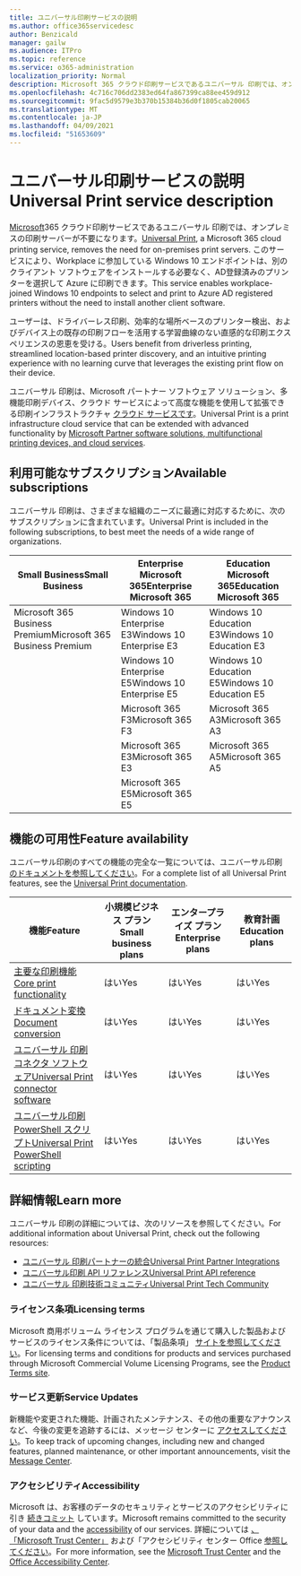 ```yaml
---
title: ユニバーサル印刷サービスの説明
ms.author: office365servicedesc
author: Benzicald
manager: gailw
ms.audience: ITPro
ms.topic: reference
ms.service: o365-administration
localization_priority: Normal
description: Microsoft 365 クラウド印刷サービスであるユニバーサル 印刷では、オンプレミスの印刷サーバーが不要になります。
ms.openlocfilehash: 4c716c706dd2383ed64fa867399ca88ee459d912
ms.sourcegitcommit: 9fac5d9579e3b370b15384b36d0f1805cab20065
ms.translationtype: MT
ms.contentlocale: ja-JP
ms.lasthandoff: 04/09/2021
ms.locfileid: "51653609"
---
```

# <a name="universal-print-service-description"></a><span data-ttu-id="a81c3-103">ユニバーサル印刷サービスの説明</span><span class="sxs-lookup"><span data-stu-id="a81c3-103">Universal Print service description</span></span>

<span data-ttu-id="a81c3-104">[Microsoft](https://www.microsoft.com/microsoft-365/windows/universal-print)365 クラウド印刷サービスであるユニバーサル 印刷では、オンプレミスの印刷サーバーが不要になります。</span><span class="sxs-lookup"><span data-stu-id="a81c3-104">[Universal Print](https://www.microsoft.com/microsoft-365/windows/universal-print), a Microsoft 365 cloud printing service, removes the need for on-premises print servers.</span></span> <span data-ttu-id="a81c3-105">このサービスにより、Workplace に参加している Windows 10 エンドポイントは、別のクライアント ソフトウェアをインストールする必要なく、AD登録済みのプリンターを選択して Azure に印刷できます。</span><span class="sxs-lookup"><span data-stu-id="a81c3-105">This service enables workplace-joined Windows 10 endpoints to select and print to Azure AD registered printers without the need to install another client software.</span></span>

<span data-ttu-id="a81c3-106">ユーザーは、ドライバーレス印刷、効率的な場所ベースのプリンター検出、およびデバイス上の既存の印刷フローを活用する学習曲線のない直感的な印刷エクスペリエンスの恩恵を受ける。</span><span class="sxs-lookup"><span data-stu-id="a81c3-106">Users benefit from driverless printing, streamlined location-based printer discovery, and an intuitive printing experience with no learning curve that leverages the existing print flow on their device.</span></span>

<span data-ttu-id="a81c3-107">ユニバーサル 印刷は、Microsoft パートナー ソフトウェア ソリューション、多機能印刷デバイス、クラウド サービスによって高度な機能を使用して拡張できる印刷インフラストラクチャ [クラウド サービスです](/universal-print/fundamentals/universal-print-partner-integrations)。</span><span class="sxs-lookup"><span data-stu-id="a81c3-107">Universal Print is a print infrastructure cloud service that can be extended with advanced functionality by [Microsoft Partner software solutions, multifunctional printing devices, and cloud services](/universal-print/fundamentals/universal-print-partner-integrations).</span></span>

## <a name="available-subscriptions"></a><span data-ttu-id="a81c3-108">利用可能なサブスクリプション</span><span class="sxs-lookup"><span data-stu-id="a81c3-108">Available subscriptions</span></span>

<span data-ttu-id="a81c3-109">ユニバーサル 印刷は、さまざまな組織のニーズに最適に対応するために、次のサブスクリプションに含まれています。</span><span class="sxs-lookup"><span data-stu-id="a81c3-109">Universal Print is included in the following subscriptions, to best meet the needs of a wide range of organizations.</span></span>

| <span data-ttu-id="a81c3-110">Small Business</span><span class="sxs-lookup"><span data-stu-id="a81c3-110">Small Business</span></span>                 | <span data-ttu-id="a81c3-111">Enterprise Microsoft 365</span><span class="sxs-lookup"><span data-stu-id="a81c3-111">Enterprise Microsoft 365</span></span>     | <span data-ttu-id="a81c3-112">Education Microsoft 365</span><span class="sxs-lookup"><span data-stu-id="a81c3-112">Education Microsoft 365</span></span> |
|--------------------------------|------------------------------|-------------------------|
| <span data-ttu-id="a81c3-113">Microsoft 365 Business Premium</span><span class="sxs-lookup"><span data-stu-id="a81c3-113">Microsoft 365 Business Premium</span></span> | <span data-ttu-id="a81c3-114">Windows 10 Enterprise E3</span><span class="sxs-lookup"><span data-stu-id="a81c3-114">Windows 10 Enterprise E3</span></span>     | <span data-ttu-id="a81c3-115">Windows 10 Education E3</span><span class="sxs-lookup"><span data-stu-id="a81c3-115">Windows 10 Education E3</span></span> |
|                                | <span data-ttu-id="a81c3-116">Windows 10 Enterprise E5</span><span class="sxs-lookup"><span data-stu-id="a81c3-116">Windows 10 Enterprise E5</span></span>     | <span data-ttu-id="a81c3-117">Windows 10 Education E5</span><span class="sxs-lookup"><span data-stu-id="a81c3-117">Windows 10 Education E5</span></span> |
|                                | <span data-ttu-id="a81c3-118">Microsoft 365 F3</span><span class="sxs-lookup"><span data-stu-id="a81c3-118">Microsoft 365 F3</span></span>             | <span data-ttu-id="a81c3-119">Microsoft 365 A3</span><span class="sxs-lookup"><span data-stu-id="a81c3-119">Microsoft 365 A3</span></span>        |
|                                | <span data-ttu-id="a81c3-120">Microsoft 365 E3</span><span class="sxs-lookup"><span data-stu-id="a81c3-120">Microsoft 365 E3</span></span>             | <span data-ttu-id="a81c3-121">Microsoft 365 A5</span><span class="sxs-lookup"><span data-stu-id="a81c3-121">Microsoft 365 A5</span></span>        |
|                                | <span data-ttu-id="a81c3-122">Microsoft 365 E5</span><span class="sxs-lookup"><span data-stu-id="a81c3-122">Microsoft 365 E5</span></span>             |                         |

## <a name="feature-availability"></a><span data-ttu-id="a81c3-123">機能の可用性</span><span class="sxs-lookup"><span data-stu-id="a81c3-123">Feature availability</span></span>

<span data-ttu-id="a81c3-124">ユニバーサル印刷のすべての機能の完全な一覧については、ユニバーサル印刷 [のドキュメントを参照してください](/universal-print/)。</span><span class="sxs-lookup"><span data-stu-id="a81c3-124">For a complete list of all Universal Print features, see the [Universal Print documentation](/universal-print/).</span></span>

| <span data-ttu-id="a81c3-125">機能</span><span class="sxs-lookup"><span data-stu-id="a81c3-125">Feature</span></span>                                  | <span data-ttu-id="a81c3-126">小規模ビジネス プラン</span><span class="sxs-lookup"><span data-stu-id="a81c3-126">Small business plans</span></span> | <span data-ttu-id="a81c3-127">エンタープライズ プラン</span><span class="sxs-lookup"><span data-stu-id="a81c3-127">Enterprise plans</span></span> | <span data-ttu-id="a81c3-128">教育計画</span><span class="sxs-lookup"><span data-stu-id="a81c3-128">Education plans</span></span> |
|------------------------------------------|----------------------|------------------|-----------------|
| [<span data-ttu-id="a81c3-129">主要な印刷機能</span><span class="sxs-lookup"><span data-stu-id="a81c3-129">Core print functionality</span></span>](/universal-print/)             | <span data-ttu-id="a81c3-130">はい</span><span class="sxs-lookup"><span data-stu-id="a81c3-130">Yes</span></span>                  | <span data-ttu-id="a81c3-131">はい</span><span class="sxs-lookup"><span data-stu-id="a81c3-131">Yes</span></span>              | <span data-ttu-id="a81c3-132">はい</span><span class="sxs-lookup"><span data-stu-id="a81c3-132">Yes</span></span>             |
| [<span data-ttu-id="a81c3-133">ドキュメント変換</span><span class="sxs-lookup"><span data-stu-id="a81c3-133">Document conversion</span></span>](/universal-print/fundamentals/universal-print-document-conversion)                  | <span data-ttu-id="a81c3-134">はい</span><span class="sxs-lookup"><span data-stu-id="a81c3-134">Yes</span></span>                  | <span data-ttu-id="a81c3-135">はい</span><span class="sxs-lookup"><span data-stu-id="a81c3-135">Yes</span></span>              | <span data-ttu-id="a81c3-136">はい</span><span class="sxs-lookup"><span data-stu-id="a81c3-136">Yes</span></span>             |
| [<span data-ttu-id="a81c3-137">ユニバーサル 印刷コネクタ ソフトウェア</span><span class="sxs-lookup"><span data-stu-id="a81c3-137">Universal Print connector software</span></span>](/universal-print/fundamentals/universal-print-connector-overview)   | <span data-ttu-id="a81c3-138">はい</span><span class="sxs-lookup"><span data-stu-id="a81c3-138">Yes</span></span>                  | <span data-ttu-id="a81c3-139">はい</span><span class="sxs-lookup"><span data-stu-id="a81c3-139">Yes</span></span>              | <span data-ttu-id="a81c3-140">はい</span><span class="sxs-lookup"><span data-stu-id="a81c3-140">Yes</span></span>             |
| [<span data-ttu-id="a81c3-141">ユニバーサル印刷 PowerShell スクリプト</span><span class="sxs-lookup"><span data-stu-id="a81c3-141">Universal Print PowerShell scripting</span></span>](/universal-print/fundamentals/universal-print-powershell) | <span data-ttu-id="a81c3-142">はい</span><span class="sxs-lookup"><span data-stu-id="a81c3-142">Yes</span></span>                  | <span data-ttu-id="a81c3-143">はい</span><span class="sxs-lookup"><span data-stu-id="a81c3-143">Yes</span></span>              | <span data-ttu-id="a81c3-144">はい</span><span class="sxs-lookup"><span data-stu-id="a81c3-144">Yes</span></span>             |

## <a name="learn-more"></a><span data-ttu-id="a81c3-145">詳細情報</span><span class="sxs-lookup"><span data-stu-id="a81c3-145">Learn more</span></span>

<span data-ttu-id="a81c3-146">ユニバーサル 印刷の詳細については、次のリソースを参照してください。</span><span class="sxs-lookup"><span data-stu-id="a81c3-146">For additional information about Universal Print, check out the following resources:</span></span>

- [<span data-ttu-id="a81c3-147">ユニバーサル 印刷パートナーの統合</span><span class="sxs-lookup"><span data-stu-id="a81c3-147">Universal Print Partner Integrations</span></span>](/universal-print/fundamentals/universal-print-partner-integrations)
- [<span data-ttu-id="a81c3-148">ユニバーサル印刷 API リファレンス</span><span class="sxs-lookup"><span data-stu-id="a81c3-148">Universal Print API reference</span></span>](/graph/universal-print-concept-overview)
- [<span data-ttu-id="a81c3-149">ユニバーサル 印刷技術コミュニティ</span><span class="sxs-lookup"><span data-stu-id="a81c3-149">Universal Print Tech Community</span></span>](https://techcommunity.microsoft.com/t5/universal-print/ct-p/UniversalPrint)

### <a name="licensing-terms"></a><span data-ttu-id="a81c3-150">ライセンス条項</span><span class="sxs-lookup"><span data-stu-id="a81c3-150">Licensing terms</span></span>

<span data-ttu-id="a81c3-151">Microsoft 商用ボリューム ライセンス プログラムを通じて購入した製品およびサービスのライセンス条件については、「製品条項」 [サイトを参照してください](https://www.microsoft.com/licensing/terms/)。</span><span class="sxs-lookup"><span data-stu-id="a81c3-151">For licensing terms and conditions for products and services purchased through Microsoft Commercial Volume Licensing Programs, see the [Product Terms site](https://www.microsoft.com/licensing/terms/).</span></span> 

### <a name="service-updates"></a><span data-ttu-id="a81c3-152">サービス更新</span><span class="sxs-lookup"><span data-stu-id="a81c3-152">Service Updates</span></span>

<span data-ttu-id="a81c3-153">新機能や変更された機能、計画されたメンテナンス、その他の重要なアナウンスなど、今後の変更を追跡するには、メッセージ センターに [アクセスしてください](/microsoft-365/admin/manage/message-center)。</span><span class="sxs-lookup"><span data-stu-id="a81c3-153">To keep track of upcoming changes, including new and changed features, planned maintenance, or other important announcements, visit the [Message Center](/microsoft-365/admin/manage/message-center).</span></span>

### <a name="accessibility"></a><span data-ttu-id="a81c3-154">アクセシビリティ</span><span class="sxs-lookup"><span data-stu-id="a81c3-154">Accessibility</span></span>

<span data-ttu-id="a81c3-155">Microsoft は、お客様のデータのセキュリティとサービスのアクセシビリティに引き [続きコミット](https://www.microsoft.com/trust-center/compliance/accessibility) しています。</span><span class="sxs-lookup"><span data-stu-id="a81c3-155">Microsoft remains committed to the security of your data and the [accessibility](https://www.microsoft.com/trust-center/compliance/accessibility) of our services.</span></span> <span data-ttu-id="a81c3-156">詳細については [、「Microsoft Trust Center」](https://www.microsoft.com/trust-center) および「アクセシビリティ センター Office [参照してください](https://support.microsoft.com/topic/office-accessibility-center-resources-for-people-with-disabilities-ecab0fcf-d143-4fe8-a2ff-6cd596bddc6d)。</span><span class="sxs-lookup"><span data-stu-id="a81c3-156">For more information, see the [Microsoft Trust Center](https://www.microsoft.com/trust-center) and the [Office Accessibility Center](https://support.microsoft.com/topic/office-accessibility-center-resources-for-people-with-disabilities-ecab0fcf-d143-4fe8-a2ff-6cd596bddc6d).</span></span>
